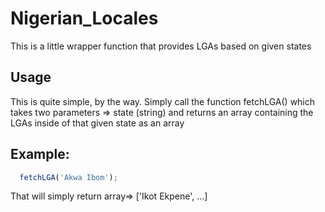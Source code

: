 # Nigerian_Locales
This is a little wrapper function that provides LGAs based on given states


## Usage
This is quite simple, by the way. Simply call the function fetchLGA() which takes two parameters => state (string) and returns an array containing the LGAs inside of that given state as an array

## Example:
```js
  fetchLGA('Akwa Ibom');
```
 That will simply return array=> ['Ikot Ekpene', ...]
